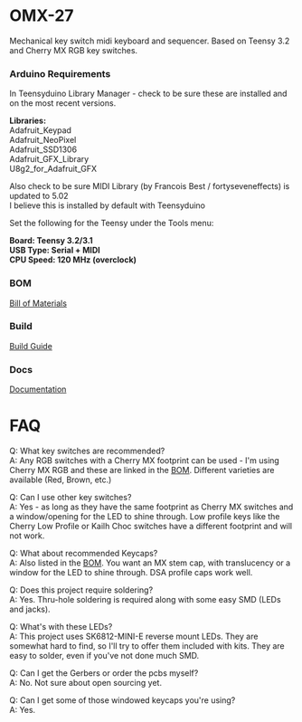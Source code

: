 # OMX-27

Mechanical key switch midi keyboard and sequencer. Based on Teensy 3.2 and Cherry MX RGB key switches.

### Arduino Requirements

In Teensyduino Library Manager - check to be sure these are installed and on the most recent versions.  

__Libraries:__  
Adafruit_Keypad  
Adafruit_NeoPixel  
Adafruit_SSD1306  
Adafruit_GFX_Library  
U8g2_for_Adafruit_GFX

Also check to be sure MIDI Library (by Francois Best / fortyseveneffects) is updated to 5.02  
I believe this is installed by default with Teensyduino 

Set the following for the Teensy under the Tools menu:  

__Board:  Teensy 3.2/3.1__  
__USB Type: Serial + MIDI__  
__CPU Speed: 120 MHz (overclock)__
  

### BOM

[Bill of Materials](<BOM.md>)

### Build

[Build Guide](<Build.md>)

### Docs

[Documentation](<Docs.md>)

# FAQ

Q: What key switches are recommended?  
A: Any RGB switches with a Cherry MX footprint can be used - I'm using Cherry MX RGB and these are linked in the [BOM](<BOM.md>). Different varieties are available (Red, Brown, etc.)  

Q: Can I use other key switches?  
A: Yes - as long as they have the same footprint as Cherry MX switches and a window/opening for the LED to shine through. Low profile keys like the Cherry Low Profile or Kailh Choc switches have a different footprint and will not work.  

Q: What about recommended Keycaps?  
A: Also listed in the [BOM](<BOM.md>). You want an MX stem cap, with translucency or a window for the LED to shine through. DSA profile caps work well.  

Q: Does this project require soldering?  
A: Yes. Thru-hole soldering is required along with some easy SMD (LEDs and jacks).  

Q: What's with these LEDs?  
A: This project uses SK6812-MINI-E reverse mount LEDs. They are somewhat hard to find, so I'll try to offer them included with kits. They are easy to solder, even if you've not done much SMD.  

Q: Can I get the Gerbers or order the pcbs myself?  
A: No. Not sure about open sourcing yet.  

Q: Can I get some of those windowed keycaps you're using?  
A: Yes. 
